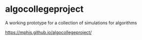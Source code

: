 # algocollegeproject
A working prototype for a collection of simulations for algorithms

https://mphis.github.io/algocollegeproject/
